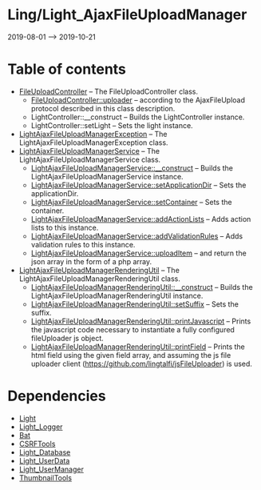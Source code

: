 Ling/Light_AjaxFileUploadManager
================
2019-08-01 --> 2019-10-21




Table of contents
===========

- [FileUploadController](https://github.com/lingtalfi/Light_AjaxFileUploadManager/blob/master/doc/api/Ling/Light_AjaxFileUploadManager/Controller/FileUploadController.md) &ndash; The FileUploadController class.
    - [FileUploadController::uploader](https://github.com/lingtalfi/Light_AjaxFileUploadManager/blob/master/doc/api/Ling/Light_AjaxFileUploadManager/Controller/FileUploadController/uploader.md) &ndash; according to the AjaxFileUpload protocol described in this class description.
    - LightController::__construct &ndash; Builds the LightController instance.
    - LightController::setLight &ndash; Sets the light instance.
- [LightAjaxFileUploadManagerException](https://github.com/lingtalfi/Light_AjaxFileUploadManager/blob/master/doc/api/Ling/Light_AjaxFileUploadManager/Exception/LightAjaxFileUploadManagerException.md) &ndash; The LightAjaxFileUploadManagerException class.
- [LightAjaxFileUploadManagerService](https://github.com/lingtalfi/Light_AjaxFileUploadManager/blob/master/doc/api/Ling/Light_AjaxFileUploadManager/Service/LightAjaxFileUploadManagerService.md) &ndash; The LightAjaxFileUploadManagerService class.
    - [LightAjaxFileUploadManagerService::__construct](https://github.com/lingtalfi/Light_AjaxFileUploadManager/blob/master/doc/api/Ling/Light_AjaxFileUploadManager/Service/LightAjaxFileUploadManagerService/__construct.md) &ndash; Builds the LightAjaxFileUploadManagerService instance.
    - [LightAjaxFileUploadManagerService::setApplicationDir](https://github.com/lingtalfi/Light_AjaxFileUploadManager/blob/master/doc/api/Ling/Light_AjaxFileUploadManager/Service/LightAjaxFileUploadManagerService/setApplicationDir.md) &ndash; Sets the applicationDir.
    - [LightAjaxFileUploadManagerService::setContainer](https://github.com/lingtalfi/Light_AjaxFileUploadManager/blob/master/doc/api/Ling/Light_AjaxFileUploadManager/Service/LightAjaxFileUploadManagerService/setContainer.md) &ndash; Sets the container.
    - [LightAjaxFileUploadManagerService::addActionLists](https://github.com/lingtalfi/Light_AjaxFileUploadManager/blob/master/doc/api/Ling/Light_AjaxFileUploadManager/Service/LightAjaxFileUploadManagerService/addActionLists.md) &ndash; Adds action lists to this instance.
    - [LightAjaxFileUploadManagerService::addValidationRules](https://github.com/lingtalfi/Light_AjaxFileUploadManager/blob/master/doc/api/Ling/Light_AjaxFileUploadManager/Service/LightAjaxFileUploadManagerService/addValidationRules.md) &ndash; Adds validation rules to this instance.
    - [LightAjaxFileUploadManagerService::uploadItem](https://github.com/lingtalfi/Light_AjaxFileUploadManager/blob/master/doc/api/Ling/Light_AjaxFileUploadManager/Service/LightAjaxFileUploadManagerService/uploadItem.md) &ndash; and return the json array in the form of a php array.
- [LightAjaxFileUploadManagerRenderingUtil](https://github.com/lingtalfi/Light_AjaxFileUploadManager/blob/master/doc/api/Ling/Light_AjaxFileUploadManager/Util/LightAjaxFileUploadManagerRenderingUtil.md) &ndash; The LightAjaxFileUploadManagerRenderingUtil class.
    - [LightAjaxFileUploadManagerRenderingUtil::__construct](https://github.com/lingtalfi/Light_AjaxFileUploadManager/blob/master/doc/api/Ling/Light_AjaxFileUploadManager/Util/LightAjaxFileUploadManagerRenderingUtil/__construct.md) &ndash; Builds the LightAjaxFileUploadManagerRenderingUtil instance.
    - [LightAjaxFileUploadManagerRenderingUtil::setSuffix](https://github.com/lingtalfi/Light_AjaxFileUploadManager/blob/master/doc/api/Ling/Light_AjaxFileUploadManager/Util/LightAjaxFileUploadManagerRenderingUtil/setSuffix.md) &ndash; Sets the suffix.
    - [LightAjaxFileUploadManagerRenderingUtil::printJavascript](https://github.com/lingtalfi/Light_AjaxFileUploadManager/blob/master/doc/api/Ling/Light_AjaxFileUploadManager/Util/LightAjaxFileUploadManagerRenderingUtil/printJavascript.md) &ndash; Prints the javascript code necessary to instantiate a fully configured fileUploader js object.
    - [LightAjaxFileUploadManagerRenderingUtil::printField](https://github.com/lingtalfi/Light_AjaxFileUploadManager/blob/master/doc/api/Ling/Light_AjaxFileUploadManager/Util/LightAjaxFileUploadManagerRenderingUtil/printField.md) &ndash; Prints the html field using the given field array, and assuming the js file uploader client (https://github.com/lingtalfi/jsFileUploader) is used.


Dependencies
============
- [Light](https://github.com/lingtalfi/Light)
- [Light_Logger](https://github.com/lingtalfi/Light_Logger)
- [Bat](https://github.com/lingtalfi/Bat)
- [CSRFTools](https://github.com/lingtalfi/CSRFTools)
- [Light_Database](https://github.com/lingtalfi/Light_Database)
- [Light_UserData](https://github.com/lingtalfi/Light_UserData)
- [Light_UserManager](https://github.com/lingtalfi/Light_UserManager)
- [ThumbnailTools](https://github.com/lingtalfi/ThumbnailTools)


